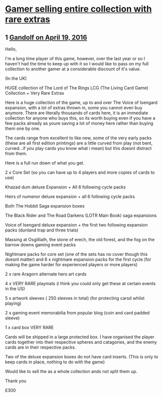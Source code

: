 # [Gamer selling entire collection with rare extras](https://community.fantasyflightgames.com/topic/217765-gamer-selling-entire-collection-with-rare-extras/)

## 1 [Gandolf on April 19, 2016](https://community.fantasyflightgames.com/topic/217765-gamer-selling-entire-collection-with-rare-extras/?do=findComment&comment=2177048)

Hello,

I'm a long time player of this game, however, over the last year or so I haven't had the time to keep up with it so I would like to pass on my full collection to another gamer at a considerable discount of it's value.

(In the UK)

HUGE collection of The Lord of The Rings LCG (The Living Card Game) Collection + Very Rare Extras

Here is a huge collection of the game, up to and over The Voice of Isengard expansion, with a lot of extras thrown in, some you cannot even buy anymore. There are literally thousands of cards here, it is an immediate collection for anyone who buys this, so its worth buying even if you have a few packs already as youre saving a lot of money here rather than buying them one by one.

The cards range from excellent to like new, some of the very early packs (these are all first edition printings) are a little curved from play (not bent, curved...if you play cards you know what i mean) but this doesnt distract from them.

Here is a full run down of what you get.

2 x Core Set (so you can have up to 4 players and more copies of cards to use)

Khazad dum deluxe Expansion + All 6 following cycle packs

Heirs of numenor deluxe expansion + all 6 following cycle packs

Both The Hobbit Saga expansion boxes

The Black Rider and The Road Darkens (LOTR Main Book) saga expansions

Voice of Isengard deluxe expansion + the first two following expansion packs (dunland trap and three trials)

Massing at Osgilliath, the stone of erech, the old forest, and the fog on the barrow downs gaming event packs

Nightmare packs for core set (one of the sets has no cover though this doesnt matter) and 6 x nightmare expansion packs for the first cycle (for making the game harder for experienced players or more players)

2 x rare Aragorn alternate hero art cards

4 x VERY RARE playmats (i think you could only get these at certain events in the US)

5 x artwork sleeves ( 250 sleeves in total) (for protecting carsd whilst playing)

2 x gaming event memorabilia from popular blog (coin and card padded sleeve)

1 x card box VERY RARE

Cards will be shipped in a large protected box. I have organised the player cards together into their respective spheres and catagories, and the enemy cards are in their respective packs.

Two of the deluxe expansion boxes do not have card inserts. (This is only to keep cards in place, nothing to do with the game)

Would like to sell the as a whole collection ands not split them up.

Thank you

£300

